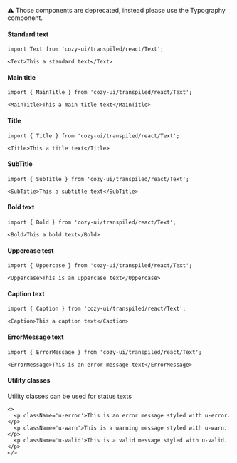 ⚠️ Those components are deprecated, instead please use the Typography component.

#### Standard text

```
import Text from 'cozy-ui/transpiled/react/Text';

<Text>This a standard text</Text>
```

#### Main title

```
import { MainTitle } from 'cozy-ui/transpiled/react/Text';

<MainTitle>This a main title text</MainTitle>
```

#### Title

```
import { Title } from 'cozy-ui/transpiled/react/Text';

<Title>This a title text</Title>
```

#### SubTitle

```
import { SubTitle } from 'cozy-ui/transpiled/react/Text';

<SubTitle>This a subtitle text</SubTitle>
```

#### Bold text

```
import { Bold } from 'cozy-ui/transpiled/react/Text';

<Bold>This a bold text</Bold>
```

#### Uppercase test

```
import { Uppercase } from 'cozy-ui/transpiled/react/Text';

<Uppercase>This is an uppercase text</Uppercase>
```

#### Caption text

```
import { Caption } from 'cozy-ui/transpiled/react/Text';

<Caption>This a caption text</Caption>
```

#### ErrorMessage text

```
import { ErrorMessage } from 'cozy-ui/transpiled/react/Text';

<ErrorMessage>This is an error message text</ErrorMessage>
```

#### Utility classes

Utility classes can be used for status texts

```
<>
  <p className='u-error'>This is an error message styled with u-error.</p>
  <p className='u-warn'>This is a warning message styled with u-warn.</p>
  <p className='u-valid'>This is a valid message styled with u-valid.</p>
</>
```
